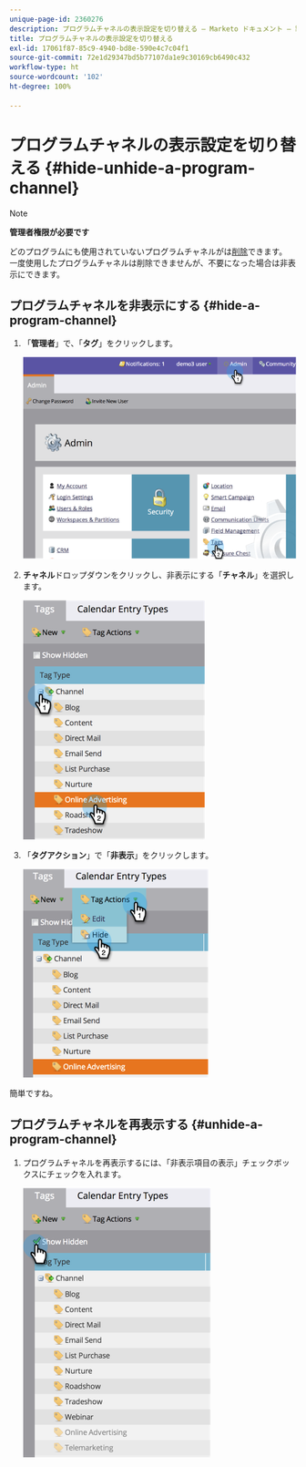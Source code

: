 ```yaml
---
unique-page-id: 2360276
description: プログラムチャネルの表示設定を切り替える — Marketo ドキュメント — 製品ドキュメント
title: プログラムチャネルの表示設定を切り替える
exl-id: 17061f87-85c9-4940-bd8e-590e4c7c04f1
source-git-commit: 72e1d29347bd5b77107da1e9c30169cb6490c432
workflow-type: ht
source-wordcount: '102'
ht-degree: 100%

---
```


# プログラムチャネルの表示設定を切り替える {#hide-unhide-a-program-channel}

>[!NOTE]
>
>**管理者権限が必要です**

どのプログラムにも使用されていないプログラムチャネルがは[削除](/help/marketo/product-docs/administration/tags/delete-a-program-channel.md)できます。  一度使用したプログラムチャネルは削除できませんが、不要になった場合は非表示にできます。

## プログラムチャネルを非表示にする {#hide-a-program-channel}

1. 「**管理者**」で、「**タグ**」をクリックします。

   ![](assets/image2014-9-24-15-3a45-3a7.png)

1. **チャネル**&#x200B;ドロップダウンをクリックし、非表示にする「**チャネル**」を選択します。

   ![](assets/image2014-9-24-15-3a45-3a41.png)

1. 「**タグアクション**」で「**非表示**」をクリックします。

   ![](assets/image2014-9-24-15-3a46-3a22.png)

簡単ですね。

## プログラムチャネルを再表示する {#unhide-a-program-channel}

1. プログラムチャネルを再表示するには、「非表示項目の表示」チェックボックスにチェックを入れます。

   ![](assets/image2014-9-24-15-3a47-3a24.png)
